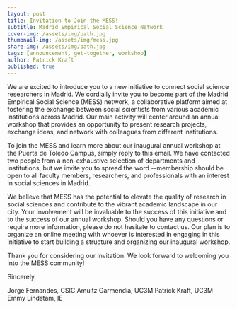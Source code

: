 ```yaml
---
layout: post
title: Invitation to Join the MESS!
subtitle: Madrid Empirical Social Science Network
cover-img: /assets/img/path.jpg
thumbnail-img: /assets/img/mess.jpg
share-img: /assets/img/path.jpg
tags: [announcement, get-together, workshop]
author: Patrick Kraft
published: true
---
```



We are excited to introduce you to a new initiative to connect social science researchers in Madrid. We cordially invite you to become part of the Madrid Empirical Social Science (MESS) network, a collaborative platform aimed at fostering the exchange between social scientists from various academic institutions across Madrid. Our main activity will center around an annual workshop that provides an opportunity to present research projects, exchange ideas, and network with colleagues from different institutions.

To join the MESS and learn more about our inaugural annual workshop at the Puerta de Toledo Campus, simply reply to this email. We have contacted two people from a non-exhaustive selection of departments and institutions, but we invite you to spread the word --membership should be open to all faculty members, researchers, and professionals with an interest in social sciences in Madrid.

We believe that MESS has the potential to elevate the quality of research in social sciences and contribute to the vibrant academic landscape in our city. Your involvement will be invaluable to the success of this initiative and to the success of our annual workshop. Should you have any questions or require more information, please do not hesitate to contact us. Our plan is to organize an online meeting with whoever is interested in engaging in this initiative to start building a structure and organizing our inaugural workshop.

Thank you for considering our invitation. We look forward to welcoming you into the MESS community!

Sincerely,

Jorge Fernandes, CSIC
Amuitz Garmendia, UC3M
Patrick Kraft, UC3M
Emmy Lindstam, IE
